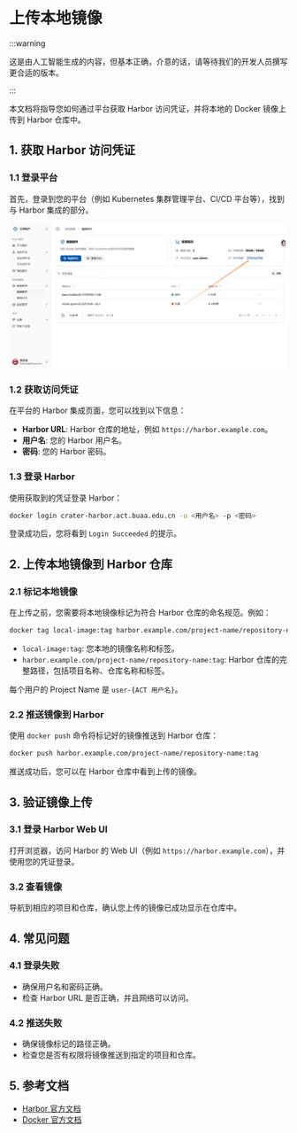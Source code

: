# 上传本地镜像

:::warning

这是由人工智能生成的内容，但基本正确，介意的话，请等待我们的开发人员撰写更合适的版本。

:::

本文档将指导您如何通过平台获取 Harbor 访问凭证，并将本地的 Docker 镜像上传到 Harbor 仓库中。

## 1. 获取 Harbor 访问凭证

### 1.1 登录平台

首先，登录到您的平台（例如 Kubernetes 集群管理平台、CI/CD 平台等），找到与 Harbor 集成的部分。

![harbor](./img/harbor-user.png)

### 1.2 获取访问凭证

在平台的 Harbor 集成页面，您可以找到以下信息：

- **Harbor URL**: Harbor 仓库的地址，例如 `https://harbor.example.com`。
- **用户名**: 您的 Harbor 用户名。
- **密码**: 您的 Harbor 密码。

### 1.3 登录 Harbor

使用获取到的凭证登录 Harbor：

```bash
docker login crater-harbor.act.buaa.edu.cn -u <用户名> -p <密码>
```

登录成功后，您将看到 `Login Succeeded` 的提示。

## 2. 上传本地镜像到 Harbor 仓库

### 2.1 标记本地镜像

在上传之前，您需要将本地镜像标记为符合 Harbor 仓库的命名规范。例如：

```bash
docker tag local-image:tag harbor.example.com/project-name/repository-name:tag
```

- `local-image:tag`: 您本地的镜像名称和标签。
- `harbor.example.com/project-name/repository-name:tag`: Harbor 仓库的完整路径，包括项目名称、仓库名称和标签。

每个用户的 Project Name 是 `user-{ACT 用户名}`。

### 2.2 推送镜像到 Harbor

使用 `docker push` 命令将标记好的镜像推送到 Harbor 仓库：

```bash
docker push harbor.example.com/project-name/repository-name:tag
```

推送成功后，您可以在 Harbor 仓库中看到上传的镜像。

## 3. 验证镜像上传

### 3.1 登录 Harbor Web UI

打开浏览器，访问 Harbor 的 Web UI（例如 `https://harbor.example.com`），并使用您的凭证登录。

### 3.2 查看镜像

导航到相应的项目和仓库，确认您上传的镜像已成功显示在仓库中。

## 4. 常见问题

### 4.1 登录失败

- 确保用户名和密码正确。
- 检查 Harbor URL 是否正确，并且网络可以访问。

### 4.2 推送失败

- 确保镜像标记的路径正确。
- 检查您是否有权限将镜像推送到指定的项目和仓库。

## 5. 参考文档

- [Harbor 官方文档](https://goharbor.io/docs/)
- [Docker 官方文档](https://docs.docker.com/)

